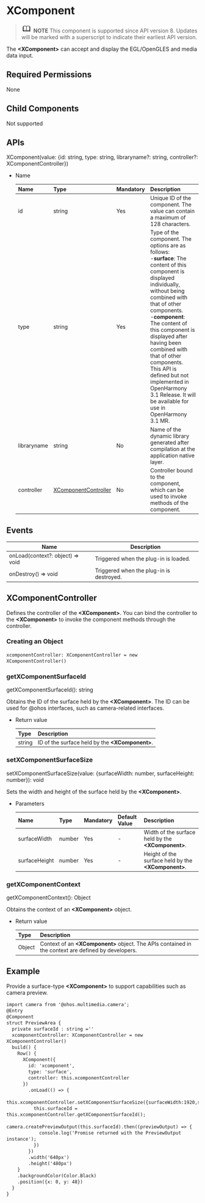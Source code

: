 # XComponent

  > ![icon-note.gif](public_sys-resources/icon-note.gif) **NOTE**
  > This component is supported since API version 8. Updates will be marked with a superscript to indicate their earliest API version.

  The **\<XComponent>** can accept and display the EGL/OpenGLES and media data input.

## Required Permissions

  None

## Child Components

  Not supported

## APIs

  XComponent\(value: {id: string, type: string, libraryname?: string, controller?: XComponentController}\)

  - Name

    | Name       | Type                                     | Mandatory| Description                                                        |
    | ----------- | --------------------------------------------- | ---- | ------------------------------------------------------------ |
    | id          | string                                        | Yes  | Unique ID of the component. The value can contain a maximum of 128 characters.                   |
    | type        | string                                        | Yes  | Type of the component. The options are as follows:<br>-**surface**: The content of this component is displayed individually, without being combined with that of other components.<br>-**component**: The content of this component is displayed after having been combined with that of other components.<br>This API is defined but not implemented in OpenHarmony 3.1 Release. It will be available for use in OpenHarmony 3.1 MR.|
    | libraryname | string                                        | No  | Name of the dynamic library generated after compilation at the application native layer.                            |
    | controller  | [XComponentController](#XComponentController) | No  | Controller bound to the component, which can be used to invoke methods of the component.              |


## Events

| Name                           | Description                |
| ------------------------------- | ------------------------ |
| onLoad(context?: object) => void | Triggered when the plug-in is loaded.|
| onDestroy() => void             | Triggered when the plug-in is destroyed.|

## XComponentController

Defines the controller of the **\<XComponent>**. You can bind the controller to the **\<XComponent>** to invoke the component methods through the controller.

### Creating an Object

```
xcomponentController: XComponentController = new XComponentController()
```

### getXComponentSurfaceId

getXComponentSurfaceId(): string

Obtains the ID of the surface held by the **\<XComponent>**. The ID can be used for @ohos interfaces, such as camera-related interfaces.

  - Return value

    | Type  | Description                       |
    | ------ | --------------------------- |
    | string | ID of the surface held by the **\<XComponent>**.|

### setXComponentSurfaceSize

setXComponentSurfaceSize(value: {surfaceWidth: number, surfaceHeight: number}): void

Sets the width and height of the surface held by the **\<XComponent>**.

- Parameters

  | Name       | Type| Mandatory| Default Value| Description                         |
  | ------------- | -------- | ---- | ------ | ----------------------------- |
  | surfaceWidth  | number   | Yes  | -      | Width of the surface held by the **\<XComponent>**.|
  | surfaceHeight | number   | Yes  | -      | Height of the surface held by the **\<XComponent>**.|

### getXComponentContext

getXComponentContext(): Object

Obtains the context of an **\<XComponent>** object.

- Return value

  | Type  | Description                                                        |
  | ------ | ------------------------------------------------------------ |
  | Object | Context of an **\<XComponent>** object. The APIs contained in the context are defined by developers. |

## Example

Provide a surface-type **\<XComponent>** to support capabilities such as camera preview.

```
import camera from '@ohos.multimedia.camera';
@Entry
@Component
struct PreviewArea {
  private surfaceId : string =''
  xcomponentController: XComponentController = new XComponentController()
  build() {
    Row() {
      XComponent({
        id: 'xcomponent',
        type: 'surface',
        controller: this.xcomponentController
      })
        .onLoad(() => {
          this.xcomponentController.setXComponentSurfaceSize({surfaceWidth:1920,surfaceHeight:1080});
          this.surfaceId = this.xcomponentController.getXComponentSurfaceId();
          camera.createPreviewOutput(this.surfaceId).then((previewOutput) => {
            console.log('Promise returned with the PreviewOutput instance');
          })
        })
        .width('640px')
        .height('480px')
    }
    .backgroundColor(Color.Black)
    .position({x: 0, y: 48})
  }
}
```
